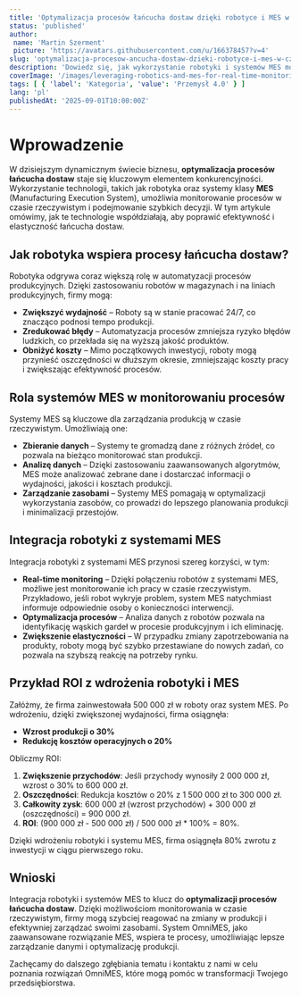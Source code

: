 ```yaml
---
title: 'Optymalizacja procesów łańcucha dostaw dzięki robotyce i MES w czasie rzeczywistym'
status: 'published'
author:
 name: 'Martin Szerment'
 picture: 'https://avatars.githubusercontent.com/u/166378457?v=4'
slug: 'optymalizacja-procesow-ancucha-dostaw-dzieki-robotyce-i-mes-w-czasie-rzeczywistym'
description: 'Dowiedz się, jak wykorzystanie robotyki i systemów MES może zoptymalizować procesy łańcucha dostaw w czasie rzeczywistym.'
coverImage: '/images/leveraging-robotics-and-mes-for-real-time-monitoring-to-optimize-supply-chain-processes.png'
tags: [ { 'label': 'Kategoria', 'value': 'Przemysł 4.0' } ]
lang: 'pl'
publishedAt: '2025-09-01T10:00:00Z'
---
```

# Wprowadzenie

W dzisiejszym dynamicznym świecie biznesu, **optymalizacja procesów łańcucha dostaw** staje się kluczowym elementem konkurencyjności. Wykorzystanie technologii, takich jak robotyka oraz systemy klasy **MES** (Manufacturing Execution System), umożliwia monitorowanie procesów w czasie rzeczywistym i podejmowanie szybkich decyzji. W tym artykule omówimy, jak te technologie współdziałają, aby poprawić efektywność i elastyczność łańcucha dostaw.

## Jak robotyka wspiera procesy łańcucha dostaw?

Robotyka odgrywa coraz większą rolę w automatyzacji procesów produkcyjnych. Dzięki zastosowaniu robotów w magazynach i na liniach produkcyjnych, firmy mogą:

- **Zwiększyć wydajność** – Roboty są w stanie pracować 24/7, co znacząco podnosi tempo produkcji.
- **Zredukować błędy** – Automatyzacja procesów zmniejsza ryzyko błędów ludzkich, co przekłada się na wyższą jakość produktów.
- **Obniżyć koszty** – Mimo początkowych inwestycji, roboty mogą przynieść oszczędności w dłuższym okresie, zmniejszając koszty pracy i zwiększając efektywność procesów.

## Rola systemów MES w monitorowaniu procesów

Systemy MES są kluczowe dla zarządzania produkcją w czasie rzeczywistym. Umożliwiają one:

- **Zbieranie danych** – Systemy te gromadzą dane z różnych źródeł, co pozwala na bieżąco monitorować stan produkcji.
- **Analizę danych** – Dzięki zastosowaniu zaawansowanych algorytmów, MES może analizować zebrane dane i dostarczać informacji o wydajności, jakości i kosztach produkcji.
- **Zarządzanie zasobami** – Systemy MES pomagają w optymalizacji wykorzystania zasobów, co prowadzi do lepszego planowania produkcji i minimalizacji przestojów.

## Integracja robotyki z systemami MES

Integracja robotyki z systemami MES przynosi szereg korzyści, w tym:

- **Real-time monitoring** – Dzięki połączeniu robotów z systemami MES, możliwe jest monitorowanie ich pracy w czasie rzeczywistym. Przykładowo, jeśli robot wykryje problem, system MES natychmiast informuje odpowiednie osoby o konieczności interwencji.
- **Optymalizacja procesów** – Analiza danych z robotów pozwala na identyfikację wąskich gardeł w procesie produkcyjnym i ich eliminację.
- **Zwiększenie elastyczności** – W przypadku zmiany zapotrzebowania na produkty, roboty mogą być szybko przestawiane do nowych zadań, co pozwala na szybszą reakcję na potrzeby rynku.

## Przykład ROI z wdrożenia robotyki i MES

Załóżmy, że firma zainwestowała 500 000 zł w roboty oraz system MES. Po wdrożeniu, dzięki zwiększonej wydajności, firma osiągnęła:

- **Wzrost produkcji o 30%**
- **Redukcję kosztów operacyjnych o 20%**

Obliczmy ROI:

1. **Zwiększenie przychodów**: Jeśli przychody wynosiły 2 000 000 zł, wzrost o 30% to 600 000 zł.
2. **Oszczędności**: Redukcja kosztów o 20% z 1 500 000 zł to 300 000 zł.
3. **Całkowity zysk**: 600 000 zł (wzrost przychodów) + 300 000 zł (oszczędności) = 900 000 zł.
4. **ROI**: (900 000 zł - 500 000 zł) / 500 000 zł * 100% = 80%.

Dzięki wdrożeniu robotyki i systemu MES, firma osiągnęła 80% zwrotu z inwestycji w ciągu pierwszego roku.

## Wnioski

Integracja robotyki i systemów MES to klucz do **optymalizacji procesów łańcucha dostaw**. Dzięki możliwościom monitorowania w czasie rzeczywistym, firmy mogą szybciej reagować na zmiany w produkcji i efektywniej zarządzać swoimi zasobami. System OmniMES, jako zaawansowane rozwiązanie MES, wspiera te procesy, umożliwiając lepsze zarządzanie danymi i optymalizację produkcji.

Zachęcamy do dalszego zgłębiania tematu i kontaktu z nami w celu poznania rozwiązań OmniMES, które mogą pomóc w transformacji Twojego przedsiębiorstwa.
